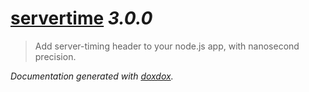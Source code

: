# [servertime](https://github.com/benbria/node-servertime#readme) _3.0.0_

> Add server-timing header to your node.js app, with nanosecond precision.

_Documentation generated with [doxdox](https://github.com/neogeek/doxdox)._
